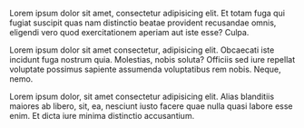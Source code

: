 

<!doctype html>
<html lang="en_US">
    <head>
        <meta charset="utf-8">
        <title>Text formatting</title>
        <meta http-equiv="x-ua-compatible" content="ie=edge">
        <meta name="viewport" content="width=device-width, initial-scale=1, shrink-to-fit=no">
    </head>
    <body>
      <!-- insert elements here -->
<p>Lorem ipsum dolor sit amet, consectetur adipisicing elit. Et totam fuga qui fugiat suscipit quas nam distinctio beatae provident recusandae omnis, eligendi vero quod exercitationem aperiam aut iste esse? Culpa.</p>
<p>Lorem ipsum dolor sit amet consectetur, adipisicing elit. Obcaecati iste incidunt fuga nostrum quia. Molestias, nobis soluta? Officiis sed iure repellat voluptate possimus sapiente assumenda voluptatibus rem nobis. Neque, nemo.</p>
<p>Lorem ipsum dolor, sit amet consectetur adipisicing elit. Alias blanditiis maiores ab libero, sit, ea, nesciunt iusto facere quae nulla quasi labore esse enim. Et dicta iure minima distinctio accusantium.</p>
    </body>
</html>
